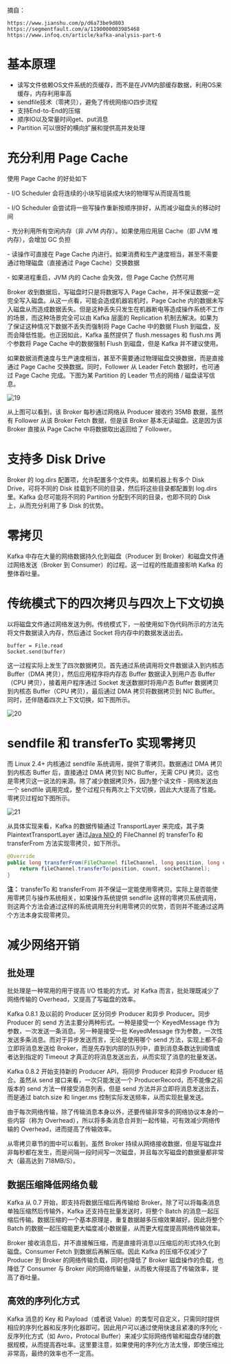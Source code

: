 摘自：

```
https://www.jianshu.com/p/d6a73be9d803
https://segmentfault.com/a/1190000003985468
https://www.infoq.cn/article/kafka-analysis-part-6
```



# 基本原理

- 读写文件依赖OS文件系统的页缓存，而不是在JVM内部缓存数据，利用OS来缓存，内存利用率高
- sendfile技术（零拷贝），避免了传统网络IO四步流程
- 支持End-to-End的压缩
- 顺序IO以及常量时间get、put消息
- Partition 可以很好的横向扩展和提供高并发处理

# 充分利用 Page Cache

使用 Page Cache 的好处如下

\- I/O Scheduler 会将连续的小块写组装成大块的物理写从而提高性能

\- I/O Scheduler 会尝试将一些写操作重新按顺序排好，从而减少磁盘头的移动时间

\- 充分利用所有空闲内存（非 JVM 内存）。如果使用应用层 Cache（即 JVM 堆内存），会增加 GC 负担

\- 读操作可直接在 Page Cache 内进行。如果消费和生产速度相当，甚至不需要通过物理磁盘（直接通过 Page Cache）交换数据

\- 如果进程重启，JVM 内的 Cache 会失效，但 Page Cache 仍然可用

Broker 收到数据后，写磁盘时只是将数据写入 Page Cache，并不保证数据一定完全写入磁盘。从这一点看，可能会造成机器宕机时，Page Cache 内的数据未写入磁盘从而造成数据丢失。但是这种丢失只发生在机器断电等造成操作系统不工作的场景，而这种场景完全可以由 Kafka 层面的 Replication 机制去解决。如果为了保证这种情况下数据不丢失而强制将 Page Cache 中的数据 Flush 到磁盘，反而会降低性能。也正因如此，Kafka 虽然提供了 flush.messages 和 flush.ms 两个参数将 Page Cache 中的数据强制 Flush 到磁盘，但是 Kafka 并不建议使用。

如果数据消费速度与生产速度相当，甚至不需要通过物理磁盘交换数据，而是直接通过 Page Cache 交换数据。同时，Follower 从 Leader Fetch 数据时，也可通过 Page Cache 完成。下图为某 Partition 的 Leader 节点的网络 / 磁盘读写信息。

![19](./assert/19.png)

从上图可以看到，该 Broker 每秒通过网络从 Producer 接收约 35MB 数据，虽然有 Follower 从该 Broker Fetch 数据，但是该 Broker 基本无读磁盘。这是因为该 Broker 直接从 Page Cache 中将数据取出返回给了 Follower。

# 支持多 Disk Drive

Broker 的 log.dirs 配置项，允许配置多个文件夹。如果机器上有多个 Disk Drive，可将不同的 Disk 挂载到不同的目录，然后将这些目录都配置到 log.dirs 里。Kafka 会尽可能将不同的 Partition 分配到不同的目录，也即不同的 Disk 上，从而充分利用了多 Disk 的优势。

# 零拷贝

Kafka 中存在大量的网络数据持久化到磁盘（Producer 到 Broker）和磁盘文件通过网络发送（Broker 到 Consumer）的过程。这一过程的性能直接影响 Kafka 的整体吞吐量。

# 传统模式下的四次拷贝与四次上下文切换

以将磁盘文件通过网络发送为例。传统模式下，一般使用如下伪代码所示的方法先将文件数据读入内存，然后通过 Socket 将内存中的数据发送出去。

```
buffer = File.read
Socket.send(buffer)
```

这一过程实际上发生了四次数据拷贝。首先通过系统调用将文件数据读入到内核态 Buffer（DMA 拷贝），然后应用程序将内存态 Buffer 数据读入到用户态 Buffer（CPU 拷贝），接着用户程序通过 Socket 发送数据时将用户态 Buffer 数据拷贝到内核态 Buffer（CPU 拷贝），最后通过 DMA 拷贝将数据拷贝到 NIC Buffer。同时，还伴随着四次上下文切换，如下图所示。

![20](./assert/20.png)



# sendfile 和 transferTo 实现零拷贝

而 Linux 2.4+ 内核通过 sendfile 系统调用，提供了零拷贝。数据通过 DMA 拷贝到内核态 Buffer 后，直接通过 DMA 拷贝到 NIC Buffer，无需 CPU 拷贝。这也是零拷贝这一说法的来源。除了减少数据拷贝外，因为整个读文件 - 网络发送由一个 sendfile 调用完成，整个过程只有两次上下文切换，因此大大提高了性能。零拷贝过程如下图所示。

![21](./assert/21.png)

从具体实现来看，Kafka 的数据传输通过 TransportLayer 来完成，其子类 PlaintextTransportLayer 通过[Java NIO ](http://www.jasongj.com/java/nio_reactor/)的 FileChannel 的 transferTo 和 transferFrom 方法实现零拷贝，如下所示。

```java
@Override
public long transferFrom(FileChannel fileChannel, long position, long count) throws IOException {
    return fileChannel.transferTo(position, count, socketChannel);
}
```

**注：** transferTo 和 transferFrom 并不保证一定能使用零拷贝。实际上是否能使用零拷贝与操作系统相关，如果操作系统提供 sendfile 这样的零拷贝系统调用，则这两个方法会通过这样的系统调用充分利用零拷贝的优势，否则并不能通过这两个方法本身实现零拷贝。

# 减少网络开销

## 批处理

批处理是一种常用的用于提高 I/O 性能的方式。对 Kafka 而言，批处理既减少了网络传输的 Overhead，又提高了写磁盘的效率。

Kafka 0.8.1 及以前的 Producer 区分同步 Producer 和异步 Producer。同步 Producer 的 send 方法主要分两种形式。一种是接受一个 KeyedMessage 作为参数，一次发送一条消息。另一种是接受一批 KeyedMessage 作为参数，一次性发送多条消息。而对于异步发送而言，无论是使用哪个 send 方法，实现上都不会立即将消息发送给 Broker，而是先存到内部的队列中，直到消息条数达到阈值或者达到指定的 Timeout 才真正的将消息发送出去，从而实现了消息的批量发送。

Kafka 0.8.2 开始支持新的 Producer API，将同步 Producer 和异步 Producer 结合。虽然从 send 接口来看，一次只能发送一个 ProducerRecord，而不能像之前版本的 send 方法一样接受消息列表，但是 send 方法并非立即将消息发送出去，而是通过 batch.size 和 linger.ms 控制实际发送频率，从而实现批量发送。

由于每次网络传输，除了传输消息本身以外，还要传输非常多的网络协议本身的一些内容（称为 Overhead），所以将多条消息合并到一起传输，可有效减少网络传输的 Overhead，进而提高了传输效率。

从零拷贝章节的图中可以看到，虽然 Broker 持续从网络接收数据，但是写磁盘并非每秒都在发生，而是间隔一段时间写一次磁盘，并且每次写磁盘的数据量都非常大（最高达到 718MB/S）。

## 数据压缩降低网络负载

Kafka 从 0.7 开始，即支持将数据压缩后再传输给 Broker。除了可以将每条消息单独压缩然后传输外，Kafka 还支持在批量发送时，将整个 Batch 的消息一起压缩后传输。数据压缩的一个基本原理是，重复数据越多压缩效果越好。因此将整个 Batch 的数据一起压缩能更大幅度减小数据量，从而更大程度提高网络传输效率。

Broker 接收消息后，并不直接解压缩，而是直接将消息以压缩后的形式持久化到磁盘。Consumer Fetch 到数据后再解压缩。因此 Kafka 的压缩不仅减少了 Producer 到 Broker 的网络传输负载，同时也降低了 Broker 磁盘操作的负载，也降低了 Consumer 与 Broker 间的网络传输量，从而极大得提高了传输效率，提高了吞吐量。

## 高效的序列化方式

Kafka 消息的 Key 和 Payload（或者说 Value）的类型可自定义，只需同时提供相应的序列化器和反序列化器即可。因此用户可以通过使用快速且紧凑的序列化 - 反序列化方式（如 Avro，Protocal Buffer）来减少实际网络传输和磁盘存储的数据规模，从而提高吞吐率。这里要注意，如果使用的序列化方法太慢，即使压缩比非常高，最终的效率也不一定高。